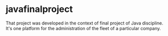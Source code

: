 # javafinalproject

That project was developed in the context of final project of Java discipline.
It's one platform for the administration of the fleet of a particular company.
